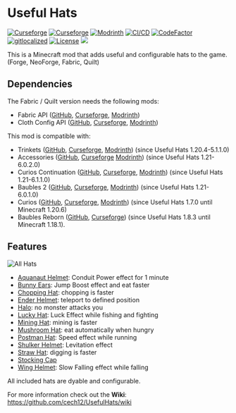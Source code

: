 # Useful Hats

[![Curseforge](http://cf.way2muchnoise.eu/full_347337_downloads(0D0D0D-F16436-fff-010101-fff).svg)](https://www.curseforge.com/minecraft/mc-mods/useful-hats)
[![Curseforge](http://cf.way2muchnoise.eu/versions/For%20MC_347337_all(0D0D0D-F16436-fff-010101).svg)](https://www.curseforge.com/minecraft/mc-mods/useful-hats/files)
[![Modrinth](https://img.shields.io/modrinth/dt/OzlEq4Ya?label=Modrinth&logo=modrinth)](https://modrinth.com/mod/useful-hats)
[![CI/CD](https://github.com/cech12/UsefulHats/actions/workflows/cicd-workflow.yml/badge.svg)](https://github.com/cech12/UsefulHats/actions/workflows/cicd-workflow.yml)
[![CodeFactor](https://www.codefactor.io/repository/github/cech12/usefulhats/badge)](https://www.codefactor.io/repository/github/cech12/usefulhats)
[![gitlocalized ](https://gitlocalize.com/repo/8147/whole_project/badge.svg)](https://gitlocalize.com/repo/8147/?utm_source=badge)
[![License](https://img.shields.io/github/license/cech12/UsefulHats)](http://opensource.org/licenses/MIT)
[![](https://img.shields.io/discord/752506676719910963.svg?style=flat&color=informational&logo=discord&label=Discord)](https://discord.gg/gRUFH5t)

This is a Minecraft mod that adds useful and configurable hats to the game. (Forge, NeoForge, Fabric, Quilt)

## Dependencies

The Fabric / Quilt version needs the following mods:
* Fabric API ([GitHub](https://github.com/FabricMC/fabric), [Curseforge](https://www.curseforge.com/minecraft/mc-mods/fabric-api), [Modrinth](https://modrinth.com/mod/fabric-api))
* Cloth Config API ([GitHub](https://github.com/shedaniel/cloth-config), [Curseforge](https://www.curseforge.com/minecraft/mc-mods/cloth-config), [Modrinth](https://modrinth.com/mod/cloth-config))

This mod is compatible with:
* Trinkets ([GitHub](https://github.com/emilyploszaj/trinkets), [Curseforge](https://www.curseforge.com/minecraft/mc-mods/trinkets), [Modrinth](https://modrinth.com/mod/trinkets)) (since Useful Hats 1.20.4-5.1.1.0)
* Accessories ([GitHub](https://github.com/wisp-forest/accessories/), [Curseforge](https://www.curseforge.com/minecraft/mc-mods/accessories) [Modrinth](https://modrinth.com/mod/accessories)) (since Useful Hats 1.21-6.0.2.0)
* Curios Continuation ([GitHub](https://github.com/SSKirillSS/Curios), [Curseforge](https://www.curseforge.com/minecraft/mc-mods/curios-continuation), [Modrinth](https://modrinth.com/mod/curios-continuation)) (since Useful Hats 1.21-6.1.1.0)
* Baubles 2 ([GitHub](https://github.com/Tanticle/baubles), [Curseforge](https://www.curseforge.com/minecraft/mc-mods/baubles-2), [Modrinth](https://modrinth.com/mod/baubles-2)) (since Useful Hats 1.21-6.0.1.0)
* Curios ([GitHub](https://github.com/TheIllusiveC4/Curios), [Curseforge](https://www.curseforge.com/minecraft/mc-mods/curios), [Modrinth](https://modrinth.com/mod/curios)) (since Useful Hats 1.7.0 until Minecraft 1.20.6) 
* Baubles Reborn ([GitHub](https://github.com/lazyMods/Baubles), [Curseforge](https://www.curseforge.com/minecraft/mc-mods/baubles-reborn)) (since Useful Hats 1.8.3 until Minecraft 1.18.1).

## Features

![All Hats](https://raw.githubusercontent.com/cech12/UsefulHats/material/material/wiki/all_hats.png)

* [Aquanaut Helmet](https://github.com/cech12/UsefulHats/wiki/Aquanaut-Helmet): Conduit Power effect for 1 minute
* [Bunny Ears](https://github.com/cech12/UsefulHats/wiki/Bunny-Ears): Jump Boost effect and eat faster
* [Chopping Hat](https://github.com/cech12/UsefulHats/wiki/Chopping-Hat): chopping is faster
* [Ender Helmet](https://github.com/cech12/UsefulHats/wiki/Ender-Helmet): teleport to defined position
* [Halo](https://github.com/cech12/UsefulHats/wiki/Halo): no monster attacks you
* [Lucky Hat](https://github.com/cech12/UsefulHats/wiki/Lucky-Hat): Luck Effect while fishing and fighting
* [Mining Hat](https://github.com/cech12/UsefulHats/wiki/Mining-Hat): mining is faster
* [Mushroom Hat](https://github.com/cech12/UsefulHats/wiki/Mushroom-Hat): eat automatically when hungry
* [Postman Hat](https://github.com/cech12/UsefulHats/wiki/Postman-Hat): Speed effect while running
* [Shulker Helmet](https://github.com/cech12/UsefulHats/wiki/Shulker-Helmet): Levitation effect
* [Straw Hat](https://github.com/cech12/UsefulHats/wiki/Straw-Hat): digging is faster
* [Stocking Cap](https://github.com/cech12/UsefulHats/wiki/Stocking-Cap)
* [Wing Helmet](https://github.com/cech12/UsefulHats/wiki/Wing-Helmet): Slow Falling effect while falling

All included hats are dyable and configurable.

For more information check out the **Wiki**: https://github.com/cech12/UsefulHats/wiki
